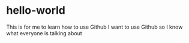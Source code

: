 # hello-world
This is for me to learn how to use Github
I want to use Github so I know what everyone is talking about
